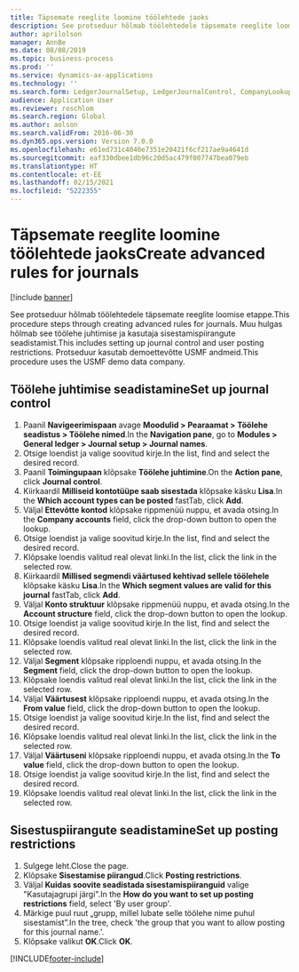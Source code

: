 ```yaml
---
title: Täpsemate reeglite loomine töölehtede jaoks
description: See protseduur hõlmab töölehtedele täpsemate reeglite loomise etappe.
author: aprilolson
manager: AnnBe
ms.date: 08/08/2019
ms.topic: business-process
ms.prod: ''
ms.service: dynamics-ax-applications
ms.technology: ''
ms.search.form: LedgerJournalSetup, LedgerJournalControl, CompanyLookup, LedgerJournalPostControl
audience: Application User
ms.reviewer: roschlom
ms.search.region: Global
ms.author: aolson
ms.search.validFrom: 2016-06-30
ms.dyn365.ops.version: Version 7.0.0
ms.openlocfilehash: e61ed731c4040e7351e20421f6cf217ae9a4641d
ms.sourcegitcommit: eaf330dbee1db96c20d5ac479f007747bea079eb
ms.translationtype: HT
ms.contentlocale: et-EE
ms.lasthandoff: 02/15/2021
ms.locfileid: "5222355"
---
```

# <a name="create-advanced-rules-for-journals"></a><span data-ttu-id="cf591-103">Täpsemate reeglite loomine töölehtede jaoks</span><span class="sxs-lookup"><span data-stu-id="cf591-103">Create advanced rules for journals</span></span>

[!include [banner](../../includes/banner.md)]

<span data-ttu-id="cf591-104">See protseduur hõlmab töölehtedele täpsemate reeglite loomise etappe.</span><span class="sxs-lookup"><span data-stu-id="cf591-104">This procedure steps through creating advanced rules for journals.</span></span> <span data-ttu-id="cf591-105">Muu hulgas hõlmab see töölehe juhtimise ja kasutaja sisestamispiirangute seadistamist.</span><span class="sxs-lookup"><span data-stu-id="cf591-105">This includes setting up journal control and user posting restrictions.</span></span> <span data-ttu-id="cf591-106">Protseduur kasutab demoettevõtte USMF andmeid.</span><span class="sxs-lookup"><span data-stu-id="cf591-106">This procedure uses the USMF demo data company.</span></span>


## <a name="set-up-journal-control"></a><span data-ttu-id="cf591-107">Töölehe juhtimise seadistamine</span><span class="sxs-lookup"><span data-stu-id="cf591-107">Set up journal control</span></span>
1. <span data-ttu-id="cf591-108">Paanil **Navigeerimispaan** avage **Moodulid > Pearaamat > Töölehe seadistus > Töölehe nimed**.</span><span class="sxs-lookup"><span data-stu-id="cf591-108">In the **Navigation pane**, go to **Modules > General ledger > Journal setup > Journal names**.</span></span>
2. <span data-ttu-id="cf591-109">Otsige loendist ja valige soovitud kirje.</span><span class="sxs-lookup"><span data-stu-id="cf591-109">In the list, find and select the desired record.</span></span>
3. <span data-ttu-id="cf591-110">Paanil **Toimingupaan** klõpsake **Töölehe juhtimine**.</span><span class="sxs-lookup"><span data-stu-id="cf591-110">On the **Action pane**, click **Journal control**.</span></span>
4. <span data-ttu-id="cf591-111">Kiirkaardil **Milliseid kontotüüpe saab sisestada** klõpsake käsku **Lisa**.</span><span class="sxs-lookup"><span data-stu-id="cf591-111">In the **Which account types can be posted** fastTab, click **Add**.</span></span>
5. <span data-ttu-id="cf591-112">Väljal **Ettevõtte kontod** klõpsake rippmenüü nuppu, et avada otsing.</span><span class="sxs-lookup"><span data-stu-id="cf591-112">In the **Company accounts** field, click the drop-down button to open the lookup.</span></span>
6. <span data-ttu-id="cf591-113">Otsige loendist ja valige soovitud kirje.</span><span class="sxs-lookup"><span data-stu-id="cf591-113">In the list, find and select the desired record.</span></span>
7. <span data-ttu-id="cf591-114">Klõpsake loendis valitud real olevat linki.</span><span class="sxs-lookup"><span data-stu-id="cf591-114">In the list, click the link in the selected row.</span></span>
8. <span data-ttu-id="cf591-115">Kiirkaardil **Millised segmendi väärtused kehtivad sellele töölehele** klõpsake käsku **Lisa**.</span><span class="sxs-lookup"><span data-stu-id="cf591-115">In the **Which segment values are valid for this journal** fastTab, click **Add**.</span></span>
9. <span data-ttu-id="cf591-116">Väljal **Konto struktuur** klõpsake rippmenüü nuppu, et avada otsing.</span><span class="sxs-lookup"><span data-stu-id="cf591-116">In the **Account structure** field, click the drop-down button to open the lookup.</span></span>
10. <span data-ttu-id="cf591-117">Otsige loendist ja valige soovitud kirje.</span><span class="sxs-lookup"><span data-stu-id="cf591-117">In the list, find and select the desired record.</span></span>
11. <span data-ttu-id="cf591-118">Klõpsake loendis valitud real olevat linki.</span><span class="sxs-lookup"><span data-stu-id="cf591-118">In the list, click the link in the selected row.</span></span>
12. <span data-ttu-id="cf591-119">Väljal **Segment** klõpsake ripploendi nuppu, et avada otsing.</span><span class="sxs-lookup"><span data-stu-id="cf591-119">In the **Segment** field, click the drop-down button to open the lookup.</span></span>
13. <span data-ttu-id="cf591-120">Klõpsake loendis valitud real olevat linki.</span><span class="sxs-lookup"><span data-stu-id="cf591-120">In the list, click the link in the selected row.</span></span>
14. <span data-ttu-id="cf591-121">Väljal **Väärtusest** klõpsake ripploendi nuppu, et avada otsing.</span><span class="sxs-lookup"><span data-stu-id="cf591-121">In the **From value** field, click the drop-down button to open the lookup.</span></span>
15. <span data-ttu-id="cf591-122">Otsige loendist ja valige soovitud kirje.</span><span class="sxs-lookup"><span data-stu-id="cf591-122">In the list, find and select the desired record.</span></span>
16. <span data-ttu-id="cf591-123">Klõpsake loendis valitud real olevat linki.</span><span class="sxs-lookup"><span data-stu-id="cf591-123">In the list, click the link in the selected row.</span></span>
17. <span data-ttu-id="cf591-124">Väljal **Väärtuseni** klõpsake ripploendi nuppu, et avada otsing.</span><span class="sxs-lookup"><span data-stu-id="cf591-124">In the **To value** field, click the drop-down button to open the lookup.</span></span>
18. <span data-ttu-id="cf591-125">Otsige loendist ja valige soovitud kirje.</span><span class="sxs-lookup"><span data-stu-id="cf591-125">In the list, find and select the desired record.</span></span>
19. <span data-ttu-id="cf591-126">Klõpsake loendis valitud real olevat linki.</span><span class="sxs-lookup"><span data-stu-id="cf591-126">In the list, click the link in the selected row.</span></span>

## <a name="set-up-posting-restrictions"></a><span data-ttu-id="cf591-127">Sisestuspiirangute seadistamine</span><span class="sxs-lookup"><span data-stu-id="cf591-127">Set up posting restrictions</span></span>
1. <span data-ttu-id="cf591-128">Sulgege leht.</span><span class="sxs-lookup"><span data-stu-id="cf591-128">Close the page.</span></span>
2. <span data-ttu-id="cf591-129">Klõpsake **Sisestamise piirangud**.</span><span class="sxs-lookup"><span data-stu-id="cf591-129">Click **Posting restrictions**.</span></span>
3. <span data-ttu-id="cf591-130">Väljal **Kuidas soovite seadistada sisestamispiiranguid** valige "Kasutajagrupi järgi".</span><span class="sxs-lookup"><span data-stu-id="cf591-130">In the **How do you want to set up posting restrictions** field, select 'By user group'.</span></span>
4. <span data-ttu-id="cf591-131">Märkige puul ruut „grupp, millel lubate selle töölehe nime puhul sisestamist”.</span><span class="sxs-lookup"><span data-stu-id="cf591-131">In the tree, check 'the group that you want to allow posting for this journal name.'.</span></span>
5. <span data-ttu-id="cf591-132">Klõpsake valikut **OK**.</span><span class="sxs-lookup"><span data-stu-id="cf591-132">Click **OK**.</span></span>



[!INCLUDE[footer-include](../../../includes/footer-banner.md)]